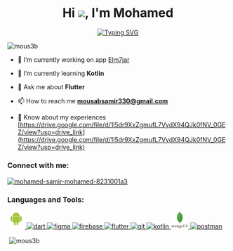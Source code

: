 <h1 align="center">Hi  <img src="https://media.giphy.com/media/hvRJCLFzcasrR4ia7z/giphy.gif" width="28">, I'm Mohamed </h1>

<p align="center" >
 <a href="https://git.io/typing-svg"><img src="https://readme-typing-svg.demolab.com?font=Fira+Code&pause=1000&center=true&width=435&lines=Mobile+App+Developer;A+passionate+Flutter+developer" alt="Typing SVG" /></a>
</p>
<p align="left"> <img src="https://komarev.com/ghpvc/?username=mous3b&label=Profile%20views&color=0e75b6&style=flat" alt="mous3b" /> </p>

- 🔭 I’m currently working on app [Elm7jar](https://github.com/Mous3b/elm7jr)

- 🌱 I’m currently learning **Kotlin**

- 💬 Ask me about **Flutter**

- 📫 How to reach me **mousabsamir330@gmail.com**

- 📄 Know about my experiences [https://drive.google.com/file/d/1l5dr9XxZgmufL7VydX94QJk0fNV_0GEZ/view?usp=drive_link](https://drive.google.com/file/d/1l5dr9XxZgmufL7VydX94QJk0fNV_0GEZ/view?usp=drive_link)

<h3 align="left">Connect with me:</h3>
<p align="left">
<a href="https://linkedin.com/in/mohamed-samir-mohamed-8231001a3" target="blank"><img align="center" src="https://raw.githubusercontent.com/rahuldkjain/github-profile-readme-generator/master/src/images/icons/Social/linked-in-alt.svg" alt="mohamed-samir-mohamed-8231001a3" height="30" width="40" /></a>
</p>

<h3 align="left">Languages and Tools:</h3>
<p align="left"> <a href="https://developer.android.com" target="_blank" rel="noreferrer"> <img src="https://raw.githubusercontent.com/devicons/devicon/master/icons/android/android-original-wordmark.svg" alt="android" width="40" height="40"/> </a> <a href="https://dart.dev" target="_blank" rel="noreferrer"> <img src="https://www.vectorlogo.zone/logos/dartlang/dartlang-icon.svg" alt="dart" width="40" height="40"/> </a> <a href="https://www.figma.com/" target="_blank" rel="noreferrer"> <img src="https://www.vectorlogo.zone/logos/figma/figma-icon.svg" alt="figma" width="40" height="40"/> </a> <a href="https://firebase.google.com/" target="_blank" rel="noreferrer"> <img src="https://www.vectorlogo.zone/logos/firebase/firebase-icon.svg" alt="firebase" width="40" height="40"/> </a> <a href="https://flutter.dev" target="_blank" rel="noreferrer"> <img src="https://www.vectorlogo.zone/logos/flutterio/flutterio-icon.svg" alt="flutter" width="40" height="40"/> </a> <a href="https://git-scm.com/" target="_blank" rel="noreferrer"> <img src="https://www.vectorlogo.zone/logos/git-scm/git-scm-icon.svg" alt="git" width="40" height="40"/> </a> <a href="https://kotlinlang.org" target="_blank" rel="noreferrer"> <img src="https://www.vectorlogo.zone/logos/kotlinlang/kotlinlang-icon.svg" alt="kotlin" width="40" height="40"/> </a> <a href="https://www.mongodb.com/" target="_blank" rel="noreferrer"> <img src="https://raw.githubusercontent.com/devicons/devicon/master/icons/mongodb/mongodb-original-wordmark.svg" alt="mongodb" width="40" height="40"/> </a> <a href="https://postman.com" target="_blank" rel="noreferrer"> <img src="https://www.vectorlogo.zone/logos/getpostman/getpostman-icon.svg" alt="postman" width="40" height="40"/> </a> </p>

<p>&nbsp;<img align="center" src="https://github-readme-stats.vercel.app/api?username=imMohamedSamir&show_icons=true&locale=en" alt="mous3b" /></p>
